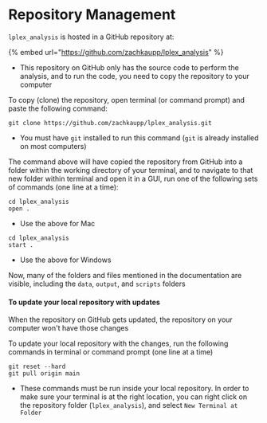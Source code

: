 # Repository Management

`lplex_analysis` is hosted in a GitHub repository at:

{% embed url="https://github.com/zachkaupp/lplex_analysis" %}

* This repository on GitHub only has the source code to perform the analysis, and to run the code, you need to copy the repository to your computer

To copy (clone) the repository, open terminal (or command prompt) and paste the following command:

```
git clone https://github.com/zachkaupp/lplex_analysis.git
```

* You must have `git` installed to run this command (`git` is already installed on most computers)

The command above will have copied the repository from GitHub into a folder within the working directory of your terminal, and to navigate to that new folder within terminal and open it in a GUI, run one of the following sets of commands (one line at a time):

```
cd lplex_analysis
open .
```

* Use the above for Mac

```
cd lplex_analysis
start .
```

* Use the above for Windows

Now, many of the folders and files mentioned in the documentation are visible, including the `data`, `output`, and `scripts` folders

#### To update your local repository with updates

When the repository on GitHub gets updated, the repository on your computer won't have those changes

To update your local repository with the changes, run the following commands in terminal or command prompt (one line at a time)

```
git reset --hard
git pull origin main
```

* These commands must be run inside your local repository. In order to make sure your terminal is at the right location, you can right click on the repository folder (`lplex_analysis`), and select `New Terminal at Folder`

